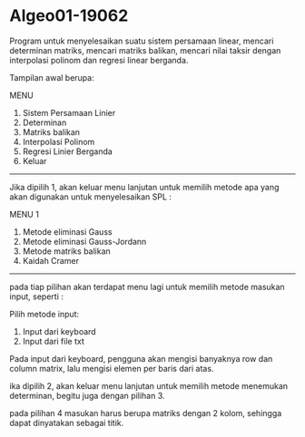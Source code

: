 # Algeo01-19062

Program untuk menyelesaikan suatu sistem persamaan linear, mencari determinan matriks, mencari matriks balikan, mencari nilai taksir dengan interpolasi polinom dan regresi linear berganda.


Tampilan awal berupa:

MENU
1. Sistem Persamaan Linier
2. Determinan
3. Matriks balikan
4. Interpolasi Polinom
5. Regresi Linier Berganda
6. Keluar
----------------------------------------------------------------

Jika dipilih 1, akan keluar menu lanjutan untuk memilih metode apa yang akan digunakan untuk menyelesaikan SPL :

MENU 1
1. Metode eliminasi Gauss
2. Metode eliminasi Gauss-Jordann
3. Metode matriks balikan
4. Kaidah Cramer
----------------------------------------------------------------

pada tiap pilihan akan terdapat menu lagi untuk memilih metode masukan input, seperti :

Pilih metode input:
1. Input dari keyboard
2. Input dari file txt

Pada input dari keyboard, pengguna akan mengisi banyaknya row dan column matrix, lalu mengisi elemen per baris dari atas.

ika dipilih 2, akan keluar menu lanjutan untuk memilih metode menemukan determinan, begitu juga dengan pilihan 3.

pada pilihan 4 masukan harus berupa matriks dengan 2 kolom, sehingga dapat dinyatakan sebagai titik.
